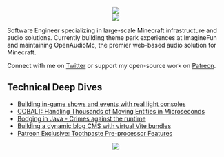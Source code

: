 <p align="center">
  <img src="https://github.com/user-attachments/assets/992b629e-6f18-4053-8b9e-2cf63ea2387e">
  <br />
  <a href="https://patreon.com/mindgamesnl"><img src="https://img.shields.io/endpoint.svg?url=https%3A%2F%2Fshieldsio-patreon.vercel.app%2Fapi%3Fusername%3Dmindgamesnl%26type%3Dpatrons&style=for-the-badge" /></a>
</p>

Software Engineer specializing in large-scale Minecraft infrastructure and audio solutions. Currently building theme park experiences at ImagineFun and maintaining OpenAudioMc, the premier web-based audio solution for Minecraft.

Connect with me on [Twitter](https://twitter.com/Mindgamesnl) or support my open-source work on [Patreon](https://www.patreon.com/mindgamesnl).

## Technical Deep Dives
- [Building in-game shows and events with real light consoles](https://mats.coffee/blog/block-art-with-artnet)
- [COBALT: Handling Thousands of Moving Entities in Microseconds](https://imaginefun.notion.site/COBALT-Our-in-house-entity-engine-f4173d32ce9c4af48943d60495f5f268)
- [Bodging in Java - Crimes against the runtime](https://mats.coffee/blog/bodging-in-java)
- [Building a dynamic blog CMS with virtual Vite bundles](https://mats.coffee/blog/building-a-blog)
- [Patreon Exclusive: Toothpaste Pre-processor Features](https://www.patreon.com/posts/57791777)

<p align="center">
<img align="center" src="https://github-readme-streak-stats.herokuapp.com/?user=Mindgamesnl&theme=dark" />
</p>
